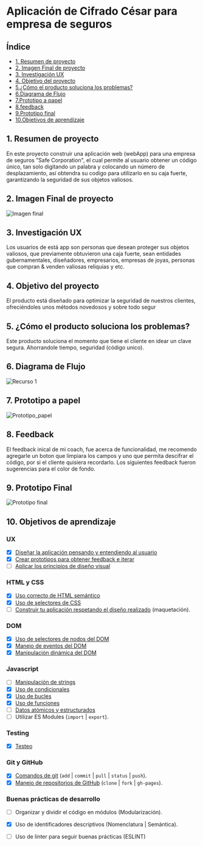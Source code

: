 # Aplicación de Cifrado César para empresa de seguros

## Índice

* [1. Resumen de proyecto](#1-resumen-de-proyecto)
* [2. Imagen Final de proyecto](#2-Imagen-final-del-proyecto)
* [3. Investigación UX](#2-Investigacion-UX)
* [4. Objetivo del proyecto](#4-Objetivo-del-proyecto)
* [5.¿Cómo el producto soluciona los problemas? ](#6-¿cómo-el-producto-soluciona-los-problemas?)
* [6.Diagrama de Flujo ](#7-Diagrama-de-flujo)
* [7.Prototipo a papel ](#7-Prototipo-a-papel)
* [8.feedback](#8-Feedback)
* [9.Prototipo final ](#9-prototipo-final)
* [10.Objetivos de aprendizaje ](#10-Objetivos-de-aprendizaje)




## 1. Resumen de proyecto
En este proyecto construir una aplicación web (webApp) para una empresa de seguros "Safe Corporation", el cual permite al usuario obtener un código único, tan solo digitando un palabra y colocando un número de desplazamiento, así obtendra su codigo para utilizarlo en su caja fuerte, garantizando la seguridad de sus objetos valiosos.

## 2. Imagen Final de proyecto

![Imagen final](https://user-images.githubusercontent.com/60928881/75128006-1375fb80-5690-11ea-929d-6b8f2f391398.jpg)

## 3. Investigación UX
Los usuarios de está app son personas que desean proteger sus objetos valiosos, que previamente obtuvieron una caja fuerte, sean entidades gubernamentales, diseñadores, empresarios, empresas de joyas, personas que compran & venden valiosas reliquias y etc. 

## 4. Objetivo del proyecto
El producto está diseñado para optimizar la seguridad de nuestros clientes, ofreciéndoles unos métodos novedosos y sobre todo segur

## 5. ¿Cómo el producto soluciona los problemas?
Este producto soluciona el momento que tiene el cliente en idear un clave segura. Ahorrandole tiempo, seguridad (código unico).

## 6. Diagrama de Flujo
![Recurso 1](https://user-images.githubusercontent.com/60928881/75129095-6f8f4e80-5695-11ea-8c69-f1a595648c47.png)

## 7. Prototipo a papel
![Prototipo_papel](https://user-images.githubusercontent.com/60928881/75130473-7f5e6100-569c-11ea-97c8-4bf82cc598f6.jpeg)

## 8. Feedback
El feedback inical de mi coach, fue acerca de funcionalidad, me recomendo agregarle un boton que limpiara los campos y uno que permita descifrar el código, por si el cliente quisiera recordarlo. Los siguientes feedback fueron sugerencias para el color de fondo. 

 ## 9. Prototipo Final
 ![Prototipo final](https://user-images.githubusercontent.com/60928881/75128113-98f9ab80-5690-11ea-95cf-a0a1c2cd15d4.jpg)
 
 ## 10. Objetivos de aprendizaje
 
### UX
* [x] [Diseñar la aplicación pensando y entendiendo al usuario](https://lms.laboratoria.la/cohorts/lim-2020-01-bc-core-lim012/courses/intro-ux/01-el-proceso-de-diseno/00-el-proceso-de-diseno)
* [x] [Crear prototipos para obtener feedback e iterar](https://lms.laboratoria.la/cohorts/lim-2020-01-bc-core-lim012/courses/product-design/00-sketching/00-sketching)
* [ ] [Aplicar los principios de diseño visual](https://lms.laboratoria.la/cohorts/lim-2020-01-bc-core-lim012/courses/product-design/01-visual-design/01-visual-design-basics)
### HTML y CSS
* [x] [Uso correcto de HTML semántico](https://developer.mozilla.org/en-US/docs/Glossary/Semantics#Semantics_in_HTML)
* [x] [Uso de selectores de CSS](https://developer.mozilla.org/es/docs/Web/CSS/Selectores_CSS)
* [ ] [Construir tu aplicación respetando el diseño realizado](https://lms.laboratoria.la/cohorts/lim-2020-01-bc-core-lim012/courses/css/01-css/02-boxmodel-and-display) (maquetación).
### DOM
* [x] [Uso de selectores de nodos del DOM](https://lms.laboratoria.la/cohorts/lim-2020-01-bc-core-lim012/courses/browser/02-dom/03-1-dom-methods-selection)
* [x] [Manejo de eventos del DOM](https://lms.laboratoria.la/cohorts/lim-2020-01-bc-core-lim012/courses/browser/02-dom/04-events)
* [x] [Manipulación dinámica del DOM](https://developer.mozilla.org/es/docs/Referencia_DOM_de_Gecko/Introducci%C3%B3n)
### Javascript
* [ ] [Manipulación de strings](https://lms.laboratoria.la/cohorts/lim-2020-01-bc-core-lim012/courses/javascript/06-strings/01-strings)
* [x] [Uso de condicionales](https://lms.laboratoria.la/cohorts/lim-2020-01-bc-core-lim012/courses/javascript/02-flow-control/01-conditionals-and-loops)
* [x] [Uso de bucles](https://lms.laboratoria.la/cohorts/lim-2020-01-bc-core-lim012/courses/javascript/02-flow-control/02-loops)
* [x] [Uso de funciones](https://lms.laboratoria.la/cohorts/lim-2019-09-bc-core-lim011/courses/javascript/02-flow-control/03-functions)
* [ ] [Datos atómicos y estructurados](https://www.todojs.com/tipos-datos-javascript-es6/)
* [ ] Utilizar ES Modules (`import` | `export`).
### Testing
* [x] [Testeo](https://jestjs.io/docs/es-ES/getting-started)
### Git y GitHub
* [x] [Comandos de git](https://lms.laboratoria.la/cohorts/lim-2019-09-bc-core-lim011/courses/scm/01-git/04-commands)
  (`add` | `commit` | `pull` | `status` | `push`).
* [x] [Manejo de repositorios de GitHub](https://lms.laboratoria.la/cohorts/lim-2019-09-bc-core-lim011/courses/scm/02-github/01-github)  (`clone` | `fork` | `gh-pages`).
### Buenas prácticas de desarrollo
* [ ] Organizar y dividir el código en módulos (Modularización).
* [x] Uso de identificadores descriptivos (Nomenclatura | Semántica).
* [ ] Uso de linter para seguir buenas prácticas (ESLINT)


